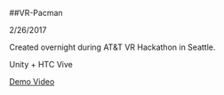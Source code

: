 ##VR-Pacman

2/26/2017


Created overnight during AT&T VR Hackathon in Seattle.


Unity + HTC Vive

[Demo Video](https://www.youtube.com/watch?v=x0ruZi9ZdIQ&feature=youtu.be)

